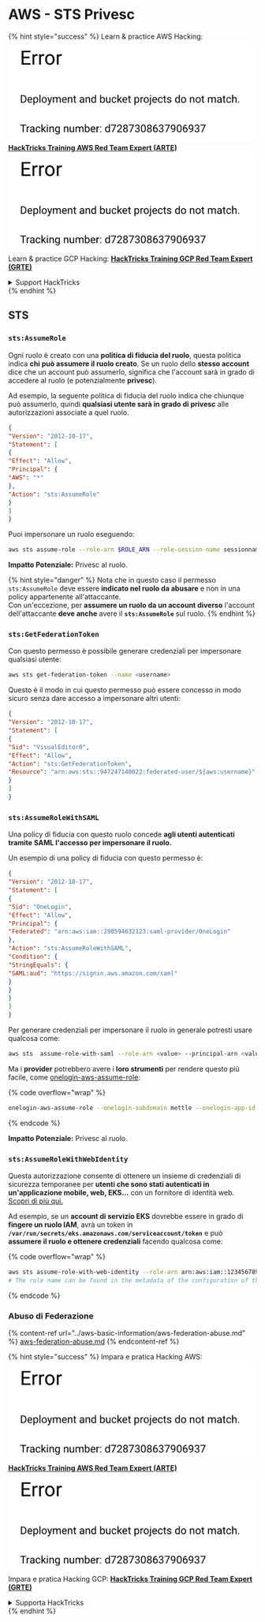 # AWS - STS Privesc

{% hint style="success" %}
Learn & practice AWS Hacking:<img src="../../../.gitbook/assets/image (1) (1).png" alt="" data-size="line">[**HackTricks Training AWS Red Team Expert (ARTE)**](https://training.hacktricks.xyz/courses/arte)<img src="../../../.gitbook/assets/image (1) (1).png" alt="" data-size="line">\
Learn & practice GCP Hacking: <img src="../../../.gitbook/assets/image (2).png" alt="" data-size="line">[**HackTricks Training GCP Red Team Expert (GRTE)**<img src="../../../.gitbook/assets/image (2).png" alt="" data-size="line">](https://training.hacktricks.xyz/courses/grte)

<details>

<summary>Support HackTricks</summary>

* Check the [**subscription plans**](https://github.com/sponsors/carlospolop)!
* **Join the** 💬 [**Discord group**](https://discord.gg/hRep4RUj7f) or the [**telegram group**](https://t.me/peass) or **follow** us on **Twitter** 🐦 [**@hacktricks\_live**](https://twitter.com/hacktricks\_live)**.**
* **Share hacking tricks by submitting PRs to the** [**HackTricks**](https://github.com/carlospolop/hacktricks) and [**HackTricks Cloud**](https://github.com/carlospolop/hacktricks-cloud) github repos.

</details>
{% endhint %}

## STS

### `sts:AssumeRole`

Ogni ruolo è creato con una **politica di fiducia del ruolo**, questa politica indica **chi può assumere il ruolo creato**. Se un ruolo dello **stesso account** dice che un account può assumerlo, significa che l'account sarà in grado di accedere al ruolo (e potenzialmente **privesc**).

Ad esempio, la seguente politica di fiducia del ruolo indica che chiunque può assumerlo, quindi **qualsiasi utente sarà in grado di privesc** alle autorizzazioni associate a quel ruolo.
```json
{
"Version": "2012-10-17",
"Statement": [
{
"Effect": "Allow",
"Principal": {
"AWS": "*"
},
"Action": "sts:AssumeRole"
}
]
}
```
Puoi impersonare un ruolo eseguendo:
```bash
aws sts assume-role --role-arn $ROLE_ARN --role-session-name sessionname
```
**Impatto Potenziale:** Privesc al ruolo.

{% hint style="danger" %}
Nota che in questo caso il permesso `sts:AssumeRole` deve essere **indicato nel ruolo da abusare** e non in una policy appartenente all'attaccante.\
Con un'eccezione, per **assumere un ruolo da un account diverso** l'account dell'attaccante **deve anche** avere il **`sts:AssumeRole`** sul ruolo.
{% endhint %}

### **`sts:GetFederationToken`**

Con questo permesso è possibile generare credenziali per impersonare qualsiasi utente:
```bash
aws sts get-federation-token --name <username>
```
Questo è il modo in cui questo permesso può essere concesso in modo sicuro senza dare accesso a impersonare altri utenti:
```json
{
"Version": "2012-10-17",
"Statement": [
{
"Sid": "VisualEditor0",
"Effect": "Allow",
"Action": "sts:GetFederationToken",
"Resource": "arn:aws:sts::947247140022:federated-user/${aws:username}"
}
]
}
```
### `sts:AssumeRoleWithSAML`

Una policy di fiducia con questo ruolo concede **agli utenti autenticati tramite SAML l'accesso per impersonare il ruolo.**

Un esempio di una policy di fiducia con questo permesso è:
```json
{
"Version": "2012-10-17",
"Statement": [
{
"Sid": "OneLogin",
"Effect": "Allow",
"Principal": {
"Federated": "arn:aws:iam::290594632123:saml-provider/OneLogin"
},
"Action": "sts:AssumeRoleWithSAML",
"Condition": {
"StringEquals": {
"SAML:aud": "https://signin.aws.amazon.com/saml"
}
}
}
]
}
```
Per generare credenziali per impersonare il ruolo in generale potresti usare qualcosa come:
```bash
aws sts  assume-role-with-saml --role-arn <value> --principal-arn <value>
```
Ma i **provider** potrebbero avere i **loro strumenti** per rendere questo più facile, come [onelogin-aws-assume-role](https://github.com/onelogin/onelogin-python-aws-assume-role):

{% code overflow="wrap" %}
```bash
onelogin-aws-assume-role --onelogin-subdomain mettle --onelogin-app-id 283740 --aws-region eu-west-1 -z 3600
```
{% endcode %}

**Impatto Potenziale:** Privesc al ruolo.

### `sts:AssumeRoleWithWebIdentity`

Questa autorizzazione consente di ottenere un insieme di credenziali di sicurezza temporanee per **utenti che sono stati autenticati in un'applicazione mobile, web, EKS...** con un fornitore di identità web. [Scopri di più qui.](https://docs.aws.amazon.com/STS/latest/APIReference/API\_AssumeRoleWithWebIdentity.html)

Ad esempio, se un **account di servizio EKS** dovrebbe essere in grado di **fingere un ruolo IAM**, avrà un token in **`/var/run/secrets/eks.amazonaws.com/serviceaccount/token`** e può **assumere il ruolo e ottenere credenziali** facendo qualcosa come:

{% code overflow="wrap" %}
```bash
aws sts assume-role-with-web-identity --role-arn arn:aws:iam::123456789098:role/<role_name> --role-session-name something --web-identity-token file:///var/run/secrets/eks.amazonaws.com/serviceaccount/token
# The role name can be found in the metadata of the configuration of the pod
```
{% endcode %}

### Abuso di Federazione

{% content-ref url="../aws-basic-information/aws-federation-abuse.md" %}
[aws-federation-abuse.md](../aws-basic-information/aws-federation-abuse.md)
{% endcontent-ref %}

{% hint style="success" %}
Impara e pratica Hacking AWS:<img src="../../../.gitbook/assets/image (1) (1).png" alt="" data-size="line">[**HackTricks Training AWS Red Team Expert (ARTE)**](https://training.hacktricks.xyz/courses/arte)<img src="../../../.gitbook/assets/image (1) (1).png" alt="" data-size="line">\
Impara e pratica Hacking GCP: <img src="../../../.gitbook/assets/image (2).png" alt="" data-size="line">[**HackTricks Training GCP Red Team Expert (GRTE)**<img src="../../../.gitbook/assets/image (2).png" alt="" data-size="line">](https://training.hacktricks.xyz/courses/grte)

<details>

<summary>Supporta HackTricks</summary>

* Controlla i [**piani di abbonamento**](https://github.com/sponsors/carlospolop)!
* **Unisciti al** 💬 [**gruppo Discord**](https://discord.gg/hRep4RUj7f) o al [**gruppo telegram**](https://t.me/peass) o **seguici** su **Twitter** 🐦 [**@hacktricks\_live**](https://twitter.com/hacktricks\_live)**.**
* **Condividi trucchi di hacking inviando PR ai** [**HackTricks**](https://github.com/carlospolop/hacktricks) e [**HackTricks Cloud**](https://github.com/carlospolop/hacktricks-cloud) repos di github.

</details>
{% endhint %}
